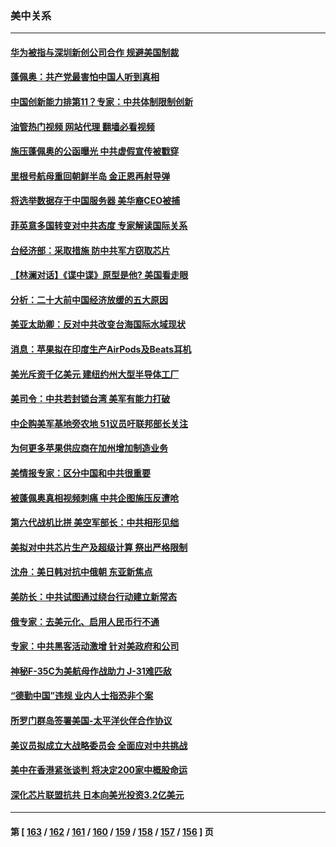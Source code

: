 ### 美中关系
---
#### [华为被指与深圳新创公司合作 规避美国制裁](../../pages/nf1412576/n13839925.md?10061645) 
#### [蓬佩奥：共产党最害怕中国人听到真相](../../pages/nf1412576/n13839844.md?10061645) 
#### [中国创新能力排第11？专家：中共体制限制创新](../../pages/nf1412576/n13839584.md?10061645) 
#### [油管热门视频 网站代理 翻墙必看视频](http://209.222.30.114:81/youtube.html?10061645)
#### [施压蓬佩奥的公函曝光 中共虚假宣传被戳穿](../../pages/nf1412576/n13839614.md?10061645) 
#### [里根号航母重回朝鲜半岛 金正恩再射导弹](../../pages/nf1412576/n13839695.md?10061645) 
#### [将选举数据存于中国服务器 美华裔CEO被捕](../../pages/nf1412576/n13839611.md?10061645) 
#### [菲英意多国转变对中共态度 专家解读国际关系](../../pages/nf1412576/n13839126.md?10061645) 
#### [台经济部：采取措施 防中共军方窃取芯片](../../pages/nf1412576/n13839586.md?10061645) 
#### [【林澜对话】《谍中谍》原型是他? 美国看走眼](../../pages/nf1412576/n13839539.md?10061645) 
#### [分析：二十大前中国经济放缓的五大原因](../../pages/nf1412576/n13839458.md?10061645) 
#### [美亚太助卿：反对中共改变台海国际水域现状](../../pages/nf1412576/n13839237.md?10061645) 
#### [消息：苹果拟在印度生产AirPods及Beats耳机](../../pages/nf1412576/n13839301.md?10061645) 
#### [美光斥资千亿美元 建纽约州大型半导体工厂](../../pages/nf1412576/n13839247.md?10061645) 
#### [美司令：中共若封锁台湾 美军有能力打破](../../pages/nf1412576/n13839105.md?10061645) 
#### [中企购美军基地旁农地 51议员吁联邦部长关注](../../pages/nf1412576/n13839104.md?10061645) 
#### [为何更多苹果供应商在加州增加制造业务](../../pages/nf1412576/n13838955.md?10061645) 
#### [美情报专家：区分中国和中共很重要](../../pages/nf1412576/n13839021.md?10061645) 
#### [被蓬佩奥真相视频刺痛 中共企图施压反遭呛](../../pages/nf1412576/n13838934.md?10061645) 
#### [第六代战机比拼 美空军部长：中共相形见绌](../../pages/nf1412576/n13838681.md?10061645) 
#### [美拟对中共芯片生产及超级计算 祭出严格限制](../../pages/nf1412576/n13838241.md?10061645) 
#### [沈舟：美日韩对抗中俄朝 东亚新焦点](../../pages/nf1412576/n13837607.md?10061645) 
#### [美防长：中共试图通过绕台行动建立新常态](../../pages/nf1412576/n13837488.md?10061645) 
#### [俄专家：去美元化、启用人民币行不通](../../pages/nf1412576/n13837392.md?10061645) 
#### [专家：中共黑客活动激增 针对美政府和公司](../../pages/nf1412576/n13837254.md?10061645) 
#### [神秘F-35C为美航母作战助力 J-31难匹敌](../../pages/nf1412576/n13822062.md?10061645) 
#### [“德勤中国”违规 业内人士指恐非个案](../../pages/nf1412576/n13837045.md?10061645) 
#### [所罗门群岛签署美国-太平洋伙伴合作协议](../../pages/nf1412576/n13836866.md?10061645) 
#### [美议员拟成立大战略委员会 全面应对中共挑战](../../pages/nf1412576/n13836607.md?10061645) 
#### [美中在香港紧张谈判 将决定200家中概股命运](../../pages/nf1412576/n13834602.md?10061645) 
#### [深化芯片联盟抗共 日本向美光投资3.2亿美元](../../pages/nf1412576/n13836337.md?10061645) 

---
#### 第 [ [163](./163.md?10061645) / [162](./162.md?10061645) / [161](./161.md?10061645) / [160](./160.md?10061645) / [159](./159.md?10061645) / [158](./158.md?10061645) / [157](./157.md?10061645) / [156](./156.md?10061645) ] 页
